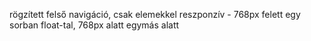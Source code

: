 ﻿rögzített felső navigáció, csak <a> elemekkel
reszponzív - 768px felett egy sorban float-tal, 768px alatt egymás alatt
